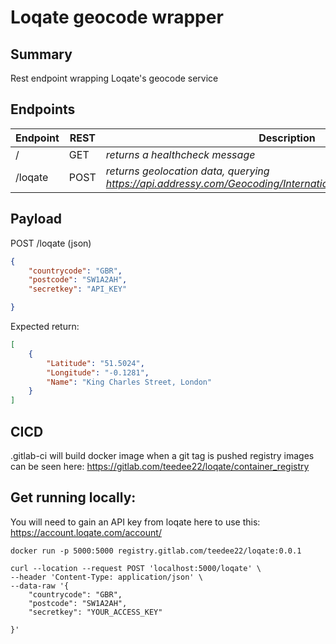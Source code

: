# Loqate geocode wrapper

## Summary
Rest endpoint wrapping Loqate's geocode service

## Endpoints
| Endpoint | REST | Description |
|---|---|---|
|/ | GET | *returns a healthcheck message* |
| /loqate | POST | *returns geolocation data, querying https://api.addressy.com/Geocoding/International/Geocode/v1.10/xmla.ws?* |

## Payload
POST /loqate (json)
```json
{
    "countrycode": "GBR",
    "postcode": "SW1A2AH",
    "secretkey": "API_KEY"

}
```
Expected return:
```json
[
    {
        "Latitude": "51.5024",
        "Longitude": "-0.1281",
        "Name": "King Charles Street, London"
    }
]
```

## CICD

.gitlab-ci will build docker image when a git tag is pushed
registry images can be seen here: https://gitlab.com/teedee22/loqate/container_registry

## Get running locally:

You will need to gain an API key from loqate here to use this: https://account.loqate.com/account/

`docker run -p 5000:5000 registry.gitlab.com/teedee22/loqate:0.0.1`
```curl
curl --location --request POST 'localhost:5000/loqate' \
--header 'Content-Type: application/json' \
--data-raw '{
    "countrycode": "GBR",
    "postcode": "SW1A2AH",
    "secretkey": "YOUR_ACCESS_KEY"

}'
```